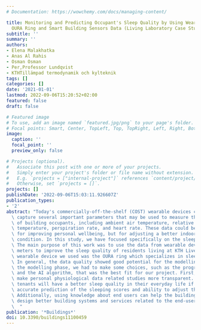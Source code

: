 ```yaml
---
# Documentation: https://wowchemy.com/docs/managing-content/

title: Monitoring and Predicting Occupant's Sleep Quality by Using Wearable Device
  OURA Ring and Smart Building Sensors Data (Living Laboratory Case Study)
subtitle: ''
summary: ''
authors:
- Elena Malakhatka
- Anas Al Rahis
- Osman Osman
- Per,Professor Lundqvist
- KTHTillämpad termodynamik och kylteknik
tags: []
categories: []
date: '2021-01-01'
lastmod: 2022-09-06T15:20:52+02:00
featured: false
draft: false

# Featured image
# To use, add an image named `featured.jpg/png` to your page's folder.
# Focal points: Smart, Center, TopLeft, Top, TopRight, Left, Right, BottomLeft, Bottom, BottomRight.
image:
  caption: ''
  focal_point: ''
  preview_only: false

# Projects (optional).
#   Associate this post with one or more of your projects.
#   Simply enter your project's folder or file name without extension.
#   E.g. `projects = ["internal-project"]` references `content/project/deep-learning/index.md`.
#   Otherwise, set `projects = []`.
projects: []
publishDate: '2022-09-06T15:03:11.926607Z'
publication_types:
- '2'
abstract: "Today's commercially-off-the-shelf (COST) wearable devices can unobtrusively\
  \ capture several important parameters that may be used to measure the indoor comfort\
  \ of building occupants, including ambient air temperature, relative humidity, skin\
  \ temperature, perspiration rate, and heart rate. These data could be used not only\
  \ for improving personal wellbeing, but for adjusting a better indoor environment\
  \ condition. In this study, we have focused specifically on the sleeping phase.\
  \ The main purpose of this work was to use the data from wearable devices and smart\
  \ meters to improve the sleep quality of residents living at KTH Live-in-Lab. The\
  \ wearable device we used was the OURA ring which specializes in sleep monitoring.\
  \ In general, the data quality showed good potential for the modelling phase. For\
  \ the modelling phase, we had to make some choices, such as the programming language\
  \ and the AI algorithm, that was the best fit for our project. First, it aims to\
  \ make personal physiological data related studies more transparent. Secondly, the\
  \ tenants will have a better sleep quality in their everyday life if they have an\
  \ accurate prediction of the sleeping scores and ability to adjust the built environment.\
  \ Additionally, using knowledge about end users can help the building owners to\
  \ design better building systems and services related to the end-user's wellbeing.\
  \  "
publication: '*Buildings*'
doi: 10.3390/buildings11100459
---
```

